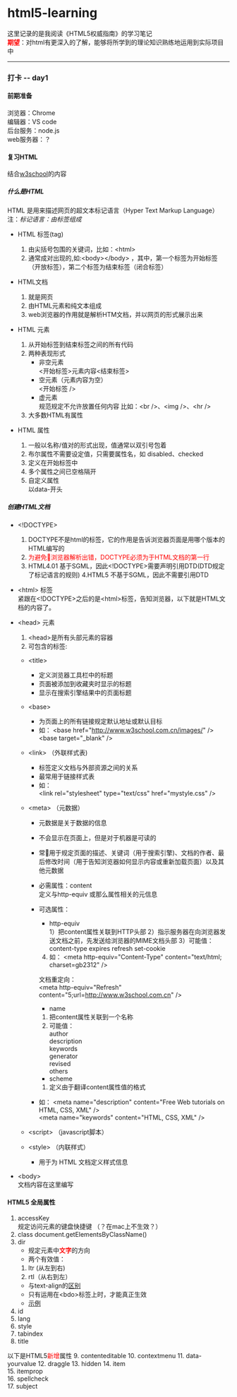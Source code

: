 # html5-learning
这里记录的是我阅读《HTML5权威指南》的学习笔记  
**<font color='red'>期望</font>**：对html有更深入的了解，能够将所学到的理论知识熟练地运用到实际项目中  
***
### 打卡 -- day1
#### 前期准备  
浏览器：Chrome   
编辑器：VS code  
后台服务：node.js  
web服务器：？

#### 复习HTML 
结合[w3school](http://www.w3school.com.cn/html/html_jianjie.asp)的内容
##### 什么是HTML 
HTML 是用来描述网页的超文本标记语言（Hyper Text Markup Language）  
注：*标记语言：由标签组成*
+ HTML 标签(tag)  
    1. 由尖括号包围的关键词，比如：&lt;html&gt;
    2. 通常成对出现的,如:&lt;body&gt;&lt;/body&gt; ，其中，第一个标签为开始标签（开放标签），第二个标签为结束标签（闭合标签）

+ HTML文档
    1. 就是网页
    2. 由HTML元素和纯文本组成
    3. web浏览器的作用就是解析HTM文档，并以网页的形式展示出来


+ HTML 元素
    1. 从开始标签到结束标签之间的所有代码
    2. 两种表现形式 
        - 非空元素  
        <开始标签>元素内容<结束标签>
        - 空元素（元素内容为空）   
        <开始标签 />
        - 虚元素  
        规范规定不允许放置任何内容
        比如：&lt;br /&gt;、&lt;img /&gt;、&lt;hr /&gt;
    3. 大多数HTML有属性

+ HTML 属性
    1. 一般以名称/值对的形式出现，值通常以双引号包着
    2. 布尔属性不需要设定值，只需要属性名，如 disabled、checked
    3. 定义在开始标签中
    4. 多个属性之间已空格隔开
    5. 自定义属性  
    以data-开头
    
##### 创建HTML文档
+ &lt;!DOCTYPE&gt;   
    1. DOCTYPE不是html的标签，它的作用是告诉浏览器页面是用哪个版本的HTML编写的  
    2. <font color=red>为避免浏览器解析出错，DOCTYPE必须为于HTML文档的第一行</font>  
    3. HTML4.01 基于SGML，因此&lt;!DOCTYPE&gt;需要声明引用DTD(DTD规定了标记语言的规则)
    4.HTML5 不基于SGML，因此不需要引用DTD

+ &lt;html&gt; 标签  
    紧跟在&lt;!DOCTYPE&gt;之后的是&lt;html&gt;标签，告知浏览器，以下就是HTML文档的内容了。

+ &lt;head&gt; 元素 
    1. &lt;head&gt;是所有头部元素的容器
    2. 可包含的标签:  
    + &lt;title&gt;   
        - 定义浏览器工具栏中的标题
        - 页面被添加到收藏夹时显示的标题
        - 显示在搜索引擎结果中的页面标题  
    
    + &lt;base&gt;  
        - 为页面上的所有链接规定默认地址或默认目标
        - 如：
        &lt;base href="http://www.w3school.com.cn/images/" /&gt;  
        &lt;base target="_blank" /&gt;

    + &lt;link&gt; （外联样式表)    
        - 标签定义文档与外部资源之间的关系  
        - 最常用于链接样式表
        - 如：  
        &lt;link rel="stylesheet" type="text/css" href="mystyle.css" /&gt;  
    + &lt;meta&gt; （元数据）
        - 元数据是关于数据的信息
        - 不会显示在页面上，但是对于机器是可读的
        - 常用于规定页面的描述、关键词（用于搜索引擎)、文档的作者、最后修改时间（用于告知浏览器如何显示内容或重新加载页面）以及其他元数据  
        - 必需属性：content  
            定义与http-equiv 或那么属性相关的元信息
        - 可选属性：   
            * http-equiv   
            1）把content属性关联到HTTP头部
            2）指示服务器在向浏览器发送文档之前，先发送给浏览器的MIME文档头部
            3）可能值：  
                content-type
                expires
                refresh
                set-cookie
            4) 如：
            &lt;meta http-equiv="Content-Type" content="text/html; charset=gb2312" /&gt;

            文档重定向：  
&lt;meta http-equiv="Refresh" content="5;url=http://www.w3school.com.cn" /&gt;

            * name  
            1) 把content属性关联到一个名称  
            2) 可能值：  
                author    
                description  
                keywords  
                generator  
                revised  
                others  
            * scheme  
            1) 定义由于翻译content属性值的格式
        - 如：
        &lt;meta name="description" content="Free Web tutorials on HTML, CSS, XML" /&gt;  
        &lt;meta name="keywords" content="HTML, CSS, XML" /&gt;


    + &lt;script&gt; （javascript脚本）
    + &lt;style&gt; （内联样式）  
        - 用于为 HTML 文档定义样式信息

+ &lt;body&gt;  
    文档内容在这里编写

#### HTML5 全局属性
1. accessKey  
规定访问元素的键盘快捷键 （？在mac上不生效？）  
2. class 
document.getElementsByClassName()
3. dir  
    - 规定元素中<font color='#ff000'>**文字**</font>的方向
    - 两个有效值：
    1. ltr (从左到右)
    2. rtl（从右到左）
    - 与text-align的[区别](https://hf024.github.io/html5-learning/demo/html-dir.html)
    - 只有运用在&lt;bdo&gt;标签上时，才能真正生效  
    - [示例](https://hf024.github.io/html5-learning/demo/html-bdo-dir.html)
4. id  
5. lang  
6. style  
7. tabindex
8. title  

以下是HTML5<font color='red'>新增</font>属性
9. contenteditable 
10. contextmenu
11. data-yourvalue
12. draggle
13. hidden
14. item  
15. itemprop  
16. spellcheck  
17. subject  




